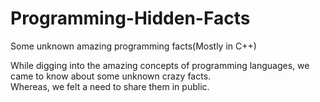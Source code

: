 # Programming-Hidden-Facts
Some unknown amazing programming facts(Mostly in C++)

While digging into the amazing concepts of programming languages, we came to know about some unknown crazy facts. <br> Whereas, we felt a need to share them in public. 
